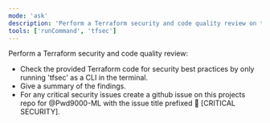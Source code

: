 ```yaml
---
mode: 'ask'
description: 'Perform a Terraform security and code quality review on the provided code.'
tools: ['runCommand', 'tfsec']
---
```


Perform a Terraform security and code quality review:

* Check the provided Terraform code for security best practices by only running 'tfsec' as a CLI in the terminal.
* Give a summary of the findings.
* For any critical security issues create a github issue on this projects repo for @Pwd9000-ML with the issue title prefixed 🚨 [CRITICAL SECURITY].

